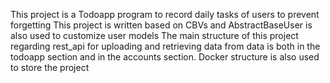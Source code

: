 This project is a Todoapp program to record daily tasks of users to prevent forgetting
This project is written based on CBVs and AbstractBaseUser is also used to customize user models
The main structure of this project regarding rest_api for uploading and retrieving data from data is both in the todoapp section and in the accounts section.
Docker structure is also used to store the project
